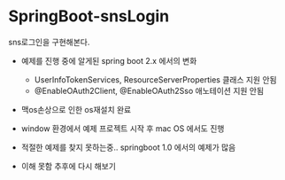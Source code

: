 # SpringBoot-snsLogin
sns로그인을 구현해본다.


* 예제를 진행 중에 알게된 spring boot 2.x 에서의 변화
  * UserInfoTokenServices, ResourceServerProperties 클래스 지원 안됨 
  * @EnableOAuth2Client, @EnableOAuth2Sso 애노테이션 지원 안됨 



* 맥os손상으로 인한 os재설치 완료
* window 환경에서 예제 프로젝트 시작 후 mac OS 에서도 진행

* 적절한 예제를 찾지 못하는중.. springboot 1.0 에서의 예제가 많음
* 이해 못함 추후에 다시 해보기
